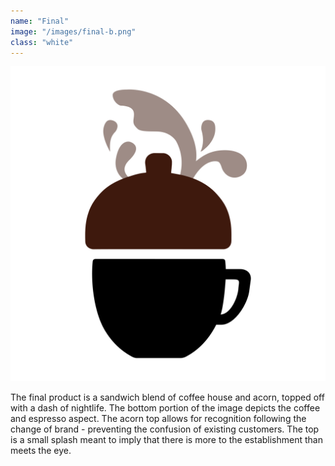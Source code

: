 ```yaml
---
name: "Final"
image: "/images/final-b.png"
class: "white"
---
```


<div class="bs-colour">
  <img src="/images/bs-colour.png" alt="">
</div>

<p class="push-0">
The final product is a sandwich blend of coffee house and acorn, topped off with a dash of nightlife. The bottom portion of the image depicts the coffee and espresso aspect. The acorn top allows for recognition following the change of brand - preventing the confusion of existing customers. The top is a small splash meant to imply that there is more to the establishment than meets the eye.
</p>
